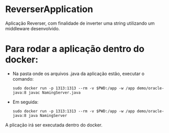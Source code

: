 # ReverserApplication
Aplicação Reverser, com finalidade de inverter uma string utilizando um middleware desenvolvido.



# Para rodar a aplicação dentro do docker:

- Na pasta onde os arquivos .java da aplicação estão, executar o comando: 

      sudo docker run -p 1313:1313 --rm -v $PWD:/app -w /app demo/oracle-java:8 javac NamingServer.java

- Em seguida: 

      sudo docker run -p 1313:1313 --rm -v $PWD:/app -w /app demo/oracle-java:8 java NamingServer

A plicação irá ser executada dentro do docker.

